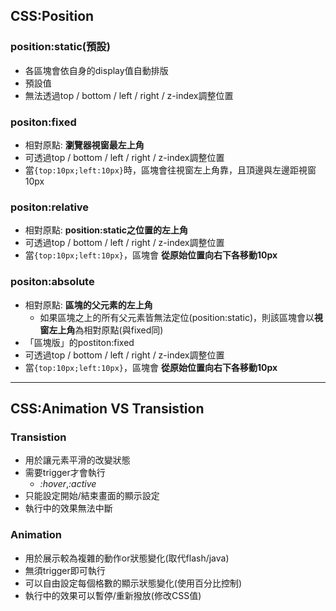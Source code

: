 ## CSS:Position

### position:static(預設)    
* 各區塊會依自身的display值自動排版    
* 預設值
* 無法透過top / bottom / left / right / z-index調整位置

### positon:fixed     
* 相對原點: **瀏覽器視窗最左上角**
* 可透過top / bottom / left / right / z-index調整位置
* 當`{top:10px;left:10px}`時，區塊會往視窗左上角靠，且頂邊與左邊距視窗10px

### positon:relative      
* 相對原點: **position:static之位置的左上角** 
* 可透過top / bottom / left / right / z-index調整位置
* 當`{top:10px;left:10px}`，區塊會 **從原始位置向右下各移動10px**

### positon:absolute
* 相對原點: **區塊的父元素的左上角** 
    * 如果區塊之上的所有父元素皆無法定位(position:static)，則該區塊會以**視窗左上角**為相對原點(與fixed同)
* 「區塊版」的postiton:fixed
* 可透過top / bottom / left / right / z-index調整位置
* 當`{top:10px;left:10px}`，區塊會 **從原始位置向右下各移動10px** 

---

## CSS:Animation VS Transistion

### Transistion

* 用於讓元素平滑的改變狀態
* 需要trigger才會執行  
    * _:hover_,_:active_
* 只能設定開始/結束畫面的顯示設定
* 執行中的效果無法中斷

### Animation
* 用於展示較為複雜的動作or狀態變化(取代flash/java)
* 無須trigger即可執行
* 可以自由設定每個格數的顯示狀態變化(使用百分比控制)
* 執行中的效果可以暫停/重新撥放(修改CSS值)

